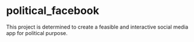 # political_facebook

This project is determined to create a feasible and interactive social media app for political purpose. 
